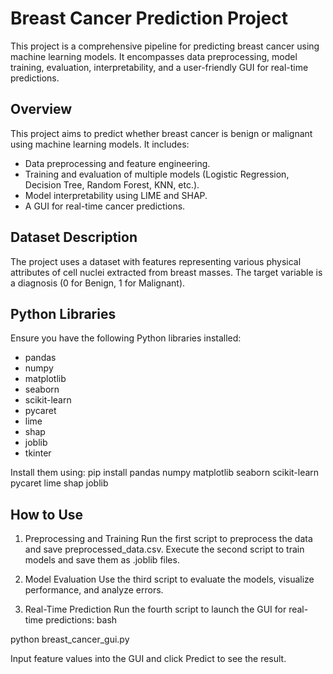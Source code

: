 # Breast Cancer Prediction Project

This project is a comprehensive pipeline for predicting breast cancer using machine learning models. It encompasses data preprocessing, model training, evaluation, interpretability, and a user-friendly GUI for real-time predictions.

## Overview 

This project aims to predict whether breast cancer is benign or malignant using machine learning models. It includes:

- Data preprocessing and feature engineering.
- Training and evaluation of multiple models (Logistic Regression, Decision Tree, Random Forest, KNN, etc.).
- Model interpretability using LIME and SHAP.
- A GUI for real-time cancer predictions.

## Dataset Description 

The project uses a dataset with features representing various physical attributes of cell nuclei extracted from breast masses. The target variable is a diagnosis (0 for Benign, 1 for Malignant).

## Python Libraries 

Ensure you have the following Python libraries installed:

- pandas
- numpy
- matplotlib
- seaborn
- scikit-learn
- pycaret
- lime
- shap
- joblib
- tkinter

Install them using:
pip install pandas numpy matplotlib seaborn scikit-learn pycaret lime shap joblib

## How to Use
1. Preprocessing and Training
Run the first script to preprocess the data and save preprocessed_data.csv.
Execute the second script to train models and save them as .joblib files.

2. Model Evaluation
Use the third script to evaluate the models, visualize performance, and analyze errors.

3. Real-Time Prediction
Run the fourth script to launch the GUI for real-time predictions:
bash

python breast_cancer_gui.py

Input feature values into the GUI and click Predict to see the result.